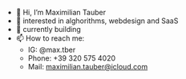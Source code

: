 - 👋 Hi, I’m Maximilian Tauber
- 👀 interested in alghorithms, webdesign and SaaS
- 🌱 currently building
- 📫 How to reach me: 
  - IG: @max.tber 
  - Phone: +39 320 575 4020
  - Mail: maximilian.tauber@icloud.com
